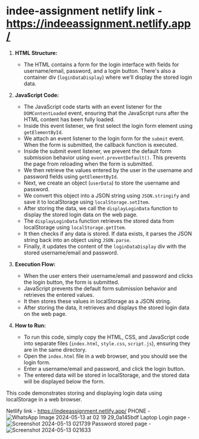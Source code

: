 # indee-assignment  netlify link - https://indeeassignment.netlify.app/


1. **HTML Structure:**
   - The HTML contains a form for the login interface with fields for username/email, password, and a login button. There's also a container div (`loginDataDisplay`) where we'll display the stored login data.

2. **JavaScript Code:**
   - The JavaScript code starts with an event listener for the `DOMContentLoaded` event, ensuring that the JavaScript runs after the HTML content has been fully loaded.
   - Inside this event listener, we first select the login form element using `getElementById`.
   - We attach an event listener to the login form for the `submit` event. When the form is submitted, the callback function is executed.
   - Inside the submit event listener, we prevent the default form submission behavior using `event.preventDefault()`. This prevents the page from reloading when the form is submitted.
   - We then retrieve the values entered by the user in the username and password fields using `getElementById`.
   - Next, we create an object (`userData`) to store the username and password.
   - We convert this object into a JSON string using `JSON.stringify` and save it to localStorage using `localStorage.setItem`.
   - After storing the data, we call the `displayLoginData` function to display the stored login data on the web page.
   - The `displayLoginData` function retrieves the stored data from localStorage using `localStorage.getItem`.
   - It then checks if any data is stored. If data exists, it parses the JSON string back into an object using `JSON.parse`.
   - Finally, it updates the content of the `loginDataDisplay` div with the stored username/email and password.

3. **Execution Flow:**
   - When the user enters their username/email and password and clicks the login button, the form is submitted.
   - JavaScript prevents the default form submission behavior and retrieves the entered values.
   - It then stores these values in localStorage as a JSON string.
   - After storing the data, it retrieves and displays the stored login data on the web page.

4. **How to Run:**
   - To run this code, simply copy the HTML, CSS, and JavaScript code into separate files (`index.html`, `style.css`, `script.js`), ensuring they are in the same directory.
   - Open the `index.html` file in a web browser, and you should see the login form.
   - Enter a username/email and password, and click the login button.
   - The entered data will be stored in localStorage, and the stored data will be displayed below the form.

This code demonstrates storing and displaying login data using localStorage in a web browser.

Netlify link - https://indeeassignment.netlify.app/
PHONE - ![WhatsApp Image 2024-05-13 at 02 19 29_0a145bdf](https://github.com/Revathishety/indee-assignment/assets/116489772/c3060520-da1f-4188-8e2e-8f86d5d7d039)
Laptop Login page - ![Screenshot 2024-05-13 021739](https://github.com/Revathishety/indee-assignment/assets/116489772/611568f4-398d-4bae-82a2-071e31bc6e34)
Password stored page - ![Screenshot 2024-05-13 021633](https://github.com/Revathishety/indee-assignment/assets/116489772/fdf758c4-008a-44c7-980a-a413ad0fdc28)




